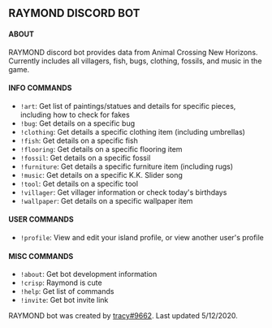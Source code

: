 ## RAYMOND DISCORD BOT

#### ABOUT
RAYMOND discord bot provides data from Animal Crossing New Horizons. Currently includes all villagers, fish, bugs, clothing, fossils, and music in the game.

#### INFO COMMANDS
- `!art`: Get list of paintings/statues and details for specific pieces, including how to check for fakes
- `!bug`: Get details on a specific bug
- `!clothing`: Get details a specific clothing item (including umbrellas)
- `!fish`: Get details on a specific fish
- `!flooring`: Get details on a specific flooring item
- `!fossil`: Get details on a specific fossil
- `!furniture`: Get details a specific furniture item (including rugs)
- `!music`: Get details on a specific K.K. Slider song
- `!tool`: Get details on a specific tool
- `!villager`: Get villager information or check today's birthdays
- `!wallpaper`: Get details on a specific wallpaper item

#### USER COMMANDS
- `!profile`: View and edit your island profile, or view another user's profile

#### MISC COMMANDS
- `!about`: Get bot development information
- `!crisp`: Raymond is cute
- `!help`: Get list of commands
- `!invite`: Get bot invite link

RAYMOND bot was created by [tracy#9662](https://discordapp.com/users/360717490013339669). Last updated 5/12/2020.